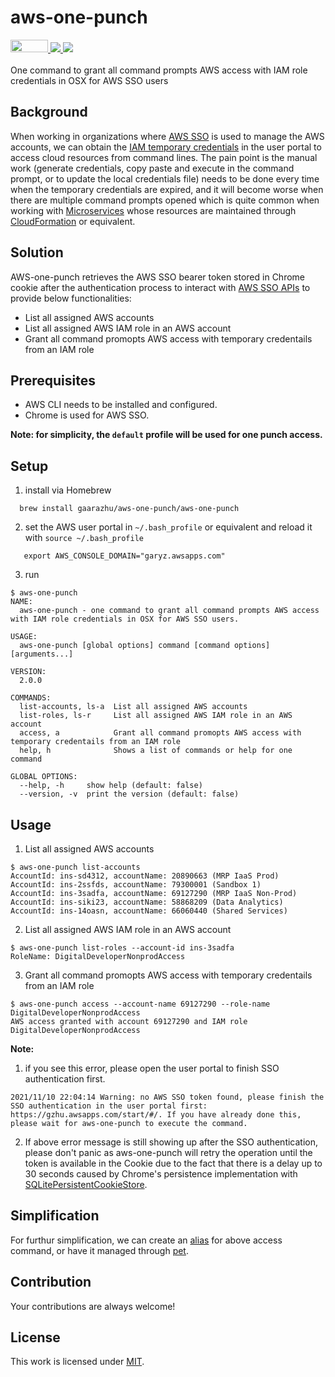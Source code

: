 # aws-one-punch

<a href="#">
 <img src="https://img.shields.io/badge/AWS-%23FF9900.svg?logo=amazon-aws" height="20" width="60" /> 
</a>
<a href="#">
 <img src="https://img.shields.io/badge/license-MIT-blue.svg">
</a>
<a href="?tab=readme-ov-file#contribution">
 <img src="https://img.shields.io/badge/PRs-welcome-brightgreen.svg?style=flat-square">
</a>
<br><br>
One command to grant all command prompts AWS access with IAM role credentials in OSX for AWS SSO users

## Background ##
When working in organizations where [AWS SSO](https://aws.amazon.com/single-sign-on/) is used to manage the AWS accounts, we can obtain the [IAM temporary credentials](https://docs.aws.amazon.com/singlesignon/latest/userguide/howtogetcredentials.html) in the user portal to access cloud resources from command lines. The pain point is the manual work (generate credentials, copy paste and execute in the command prompt, or to update the local credentials file) needs to be done every time when the temporary credentials are expired, and it will become worse when there are multiple command prompts opened which is quite common when working with [Microservices](https://aws.amazon.com/microservices/) whose resources are maintained through [CloudFormation](https://aws.amazon.com/cloudformation/) or equivalent.

## Solution ##
AWS-one-punch retrieves the AWS SSO bearer token stored in Chrome cookie after the authentication process to interact with [AWS SSO APIs](https://docs.aws.amazon.com/singlesignon/latest/PortalAPIReference/ssoportal-api.pdf) to provide below functionalities:
* List all assigned AWS accounts
* List all assigned AWS IAM role in an AWS account
* Grant all command promopts AWS access with temporary credentails from an IAM role

## Prerequisites ##
* AWS CLI needs to be installed and configured.
* Chrome is used for AWS SSO.

**Note: for simplicity, the `default` profile will be used for one punch access.**

## Setup ##
1. install via Homebrew
 ```
   brew install gaarazhu/aws-one-punch/aws-one-punch
 ```
2. set the AWS user portal in `~/.bash_profile` or equivalent and reload it with `source ~/.bash_profile`
```
   export AWS_CONSOLE_DOMAIN="garyz.awsapps.com"
 ```
3. run
 ```
$ aws-one-punch
NAME:
   aws-one-punch - one command to grant all command prompts AWS access with IAM role credentials in OSX for AWS SSO users.

USAGE:
   aws-one-punch [global options] command [command options] [arguments...]

VERSION:
   2.0.0

COMMANDS:
   list-accounts, ls-a  List all assigned AWS accounts
   list-roles, ls-r     List all assigned AWS IAM role in an AWS account
   access, a            Grant all command promopts AWS access with temporary credentails from an IAM role
   help, h              Shows a list of commands or help for one command

GLOBAL OPTIONS:
   --help, -h     show help (default: false)
   --version, -v  print the version (default: false)
```

## Usage ##
1. List all assigned AWS accounts
```
$ aws-one-punch list-accounts
AccountId: ins-sd4312, accountName: 20890663 (MRP IaaS Prod)
AccountId: ins-2ssfds, accountName: 79300001 (Sandbox 1)
AccountId: ins-3sadfa, accountName: 69127290 (MRP IaaS Non-Prod)
AccountId: ins-siki23, accountName: 58868209 (Data Analytics)
AccountId: ins-14oasn, accountName: 66060440 (Shared Services)
```

2. List all assigned AWS IAM role in an AWS account
```
$ aws-one-punch list-roles --account-id ins-3sadfa
RoleName: DigitalDeveloperNonprodAccess
```

3. Grant all command promopts AWS access with temporary credentails from an IAM role
```
$ aws-one-punch access --account-name 69127290 --role-name DigitalDeveloperNonprodAccess
AWS access granted with account 69127290 and IAM role DigitalDeveloperNonprodAccess
```

**Note:**
1. if you see this error, please open the user portal to finish SSO authentication first.
```
2021/11/10 22:04:14 Warning: no AWS SSO token found, please finish the SSO authentication in the user portal first: https://gzhu.awsapps.com/start/#/. If you have already done this, please wait for aws-one-punch to execute the command.
```

2. If above error message is still showing up after the SSO authentication, please don't panic as aws-one-punch will retry the operation until the token is available in the Cookie due to the fact that there is a delay up to 30 seconds caused by Chrome's persistence implementation with [SQLitePersistentCookieStore](https://www.chromium.org/developers/design-documents/network-stack/cookiemonster/). 

## Simplification ##
For furthur simplification, we can create an [alias](https://wpbeaches.com/make-an-alias-in-bash-or-zsh-shell-in-macos-with-terminal/) for above access command, or have it managed through [pet](https://github.com/knqyf263/pet).

## Contribution ##
Your contributions are always welcome!

## License ##
This work is licensed under [MIT](https://opensource.org/licenses/MIT).
